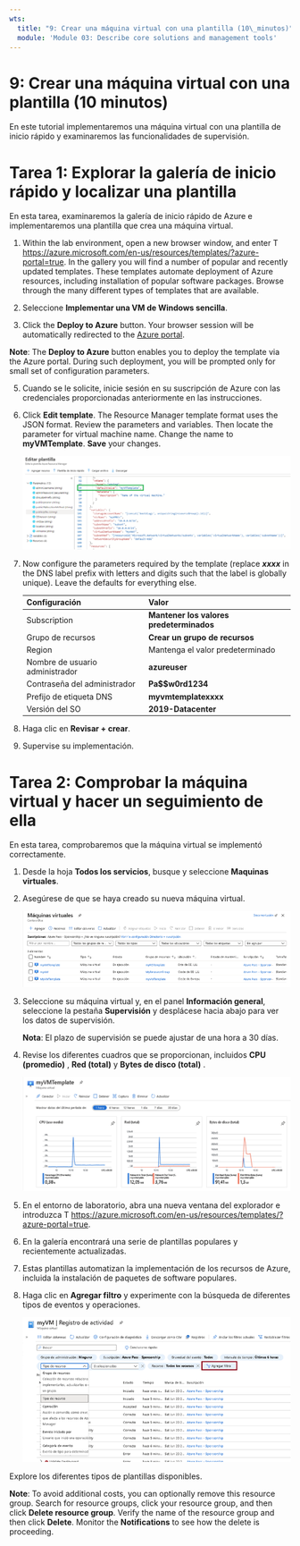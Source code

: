 ```yaml
---
wts:
  title: "9: Crear una máquina virtual con una plantilla (10\_minutos)"
  module: 'Module 03: Describe core solutions and management tools'
---
```

# <a name="09---create-a-vm-with-a-template-10-min"></a>9: Crear una máquina virtual con una plantilla (10 minutos)

En este tutorial implementaremos una máquina virtual con una plantilla de inicio rápido y examinaremos las funcionalidades de supervisión.

# <a name="task-1-explore-the-quickstart-gallery-and-locate-a-template"></a>Tarea 1: Explorar la galería de inicio rápido y localizar una plantilla 

En esta tarea, examinaremos la galería de inicio rápido de Azure e implementaremos una plantilla que crea una máquina virtual. 

1. Within the lab environment, open a new browser window, and enter T <ph id="ph1">https://azure.microsoft.com/en-us/resources/templates/?azure-portal=true</ph>. In the gallery you will find a number of popular and recently updated templates. These templates automate deployment of Azure resources, including installation of popular software packages. Browse through the many different types of templates that are available.

3. Seleccione **Implementar una VM de Windows sencilla**.

4. Click the <bpt id="p1">**</bpt>Deploy to Azure<ept id="p1">**</ept> button. Your browser session will be automatically redirected to the <bpt id="p1">[</bpt>Azure portal<ept id="p1">](http://portal.azure.com/)</ept>.

  <bpt id="p1">**</bpt>Note<ept id="p1">**</ept>: The <bpt id="p2">**</bpt>Deploy to Azure<ept id="p2">**</ept> button enables you to deploy the template via the Azure portal. During such deployment, you will be prompted only for small set of configuration parameters. 

5. Cuando se le solicite, inicie sesión en su suscripción de Azure con las credenciales proporcionadas anteriormente en las instrucciones.

6. Click <bpt id="p1">**</bpt>Edit template<ept id="p1">**</ept>. The Resource Manager template format uses the JSON format. Review the parameters and variables.  Then locate the parameter for virtual machine name. Change the name to <bpt id="p1">**</bpt>myVMTemplate<ept id="p1">**</ept>. <bpt id="p1">**</bpt>Save<ept id="p1">**</ept> your changes. 

    ![Captura de pantalla de la plantilla con el cambio de nombre de VM resaltado.](../images/0901.png)

7. Now configure the parameters required by the template (replace <bpt id="p1">***</bpt>xxxx<ept id="p1">***</ept> in the DNS label prefix with letters and digits such that the label is globally unique). Leave the defaults for everything else. 

    | Configuración| Valor|
    |----|----|
    | Subscription | **Mantener los valores predeterminados**|
    | Grupo de recursos | **Crear un grupo de recursos** |
    | Region | Mantenga el valor predeterminado |
    | Nombre de usuario administrador | **azureuser** |
    | Contraseña del administrador | **Pa$$w0rd1234** |
    | Prefijo de etiqueta DNS | **myvmtemplatexxxx** |
    | Versión del SO | **2019-Datacenter** |


9. Haga clic en **Revisar + crear**.

10. Supervise su implementación. 

# <a name="task-2-verify-and-monitor-your-virtual-machine-deployment"></a>Tarea 2: Comprobar la máquina virtual y hacer un seguimiento de ella

En esta tarea, comprobaremos que la máquina virtual se implementó correctamente. 

1. Desde la hoja **Todos los servicios**, busque y seleccione **Maquinas virtuales**.

2. Asegúrese de que se haya creado su nueva máquina virtual. 

    ![Screenshot of the virtual machines page. The new VM is shown and running.](../images/0902.png)

3. Seleccione su máquina virtual y, en el panel **Información general**, seleccione la pestaña **Supervisión** y desplácese hacia abajo para ver los datos de supervisión.

    **Nota**: El plazo de supervisión se puede ajustar de una hora a 30 días.

4. Revise los diferentes cuadros que se proporcionan, incluidos **CPU (promedio)** , **Red (total)** y **Bytes de disco (total)** . 

    ![Captura de pantalla de los cuadros de supervisión de máquinas virtuales.](../images/0903.png)

5. En el entorno de laboratorio, abra una nueva ventana del explorador e introduzca T https://azure.microsoft.com/en-us/resources/templates/?azure-portal=true.

6. En la galería encontrará una serie de plantillas populares y recientemente actualizadas.
7. Estas plantillas automatizan la implementación de los recursos de Azure, incluida la instalación de paquetes de software populares. 

8. Haga clic en **Agregar filtro** y experimente con la búsqueda de diferentes tipos de eventos y operaciones. 

    ![Captura de pantalla de la página Agregar filtros con el tipo de evento seleccionado.](../images/0904.png)

Explore los diferentes tipos de plantillas disponibles.

<bpt id="p1">**</bpt>Note<ept id="p1">**</ept>: To avoid additional costs, you can optionally remove this resource group. Search for resource groups, click your resource group, and then click <bpt id="p1">**</bpt>Delete resource group<ept id="p1">**</ept>. Verify the name of the resource group and then click <bpt id="p1">**</bpt>Delete<ept id="p1">**</ept>. Monitor the <bpt id="p1">**</bpt>Notifications<ept id="p1">**</ept> to see how the delete is proceeding.
